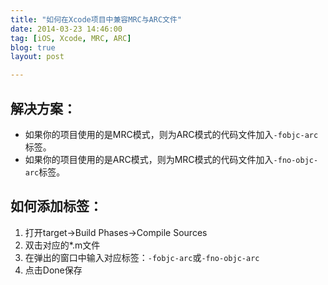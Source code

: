 ```yaml
---
title: "如何在Xcode项目中兼容MRC与ARC文件"
date: 2014-03-23 14:46:00
tag: [iOS, Xcode, MRC, ARC]
blog: true
layout: post

---
```


## 解决方案：
- 如果你的项目使用的是MRC模式，则为ARC模式的代码文件加入`-fobjc-arc`标签。
- 如果你的项目使用的是ARC模式，则为MRC模式的代码文件加入`-fno-objc-arc`标签。

## 如何添加标签：
1. 打开target->Build Phases->Compile Sources
2. 双击对应的*.m文件
3. 在弹出的窗口中输入对应标签：`-fobjc-arc`或`-fno-objc-arc`
4. 点击Done保存